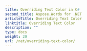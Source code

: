 ```yaml
---
title: Overriding Text Color in C#
second_title: Aspose.Words for .NET
articleTitle: Overriding Text Color
linktitle: Overriding Text Color
description: ""
type: docs
weight: 20
url: /net/overriding-text-color/
---
```


